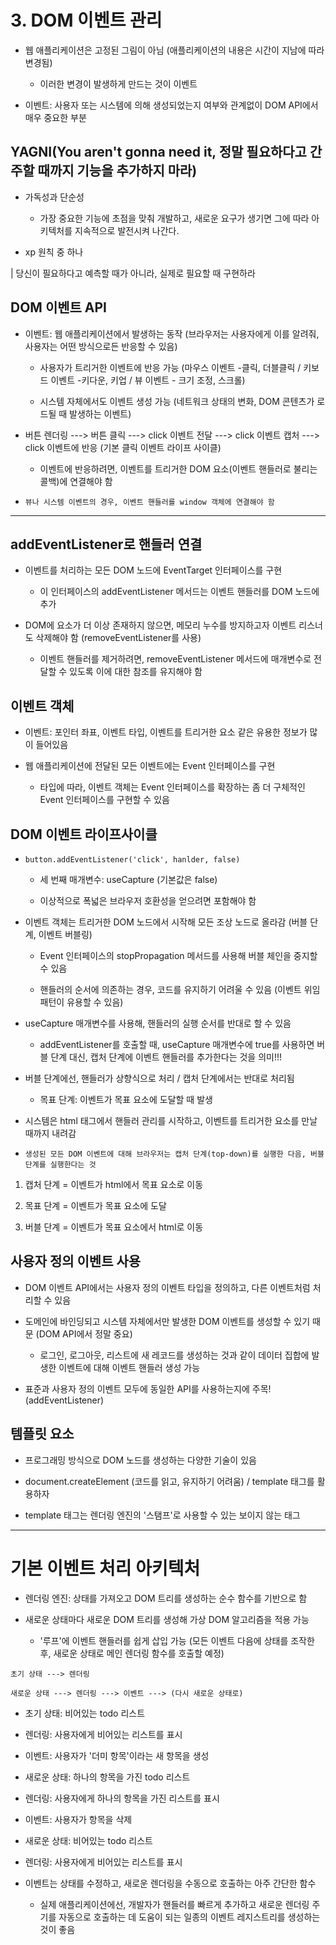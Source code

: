 # 3. DOM 이벤트 관리

- 웹 애플리케이션은 고정된 그림이 아님 (애플리케이션의 내용은 시간이 지남에 따라 변경됨)

    - 이러한 변경이 발생하게 만드는 것이 이벤트 

- 이벤트: 사용자 또는 시스템에 의해 생성되었는지 여부와 관계없이 DOM API에서 매우 중요한 부분 

## YAGNI(You aren't gonna need it, 정말 필요하다고 간주할 때까지 기능을 추가하지 마라)

- 가독성과 단순성 

    - 가장 중요한 기능에 초점을 맞춰 개발하고, 새로운 요구가 생기면 그에 따라 아키텍처를 지속적으로 발전시켜 나간다.

- xp 원칙 중 하나 

| 당신이 필요하다고 예측할 때가 아니라, 실제로 필요할 때 구현하라

## DOM 이벤트 API 

- 이벤트: 웹 애플리케이션에서 발생하는 동작 (브라우저는 사용자에게 이를 알려줘, 사용자는 어떤 방식으로든 반응할 수 있음)

    - 사용자가 트리거한 이벤트에 반응 가능 (마우스 이벤트 -클릭, 더블클릭 / 키보드 이벤트 -키다운, 키업 / 뷰 이벤트 - 크기 조정, 스크롤)

    - 시스템 자체에서도 이벤트 생성 가능 (네트워크 상태의 변화, DOM 콘텐츠가 로드될 때 발생하는 이벤트)

- 버튼 렌더링 ---> 버튼 클릭 ---> click 이벤트 전달 ---> click 이벤트 캡처 ---> click 이벤트에 반응 (기본 클릭 이벤트 라이프 사이클)

    - 이벤트에 반응하려면, 이벤트를 트리거한 DOM 요소(이벤트 핸들러로 불리는 콜백)에 연결해야 함 

- `뷰나 시스템 이벤트의 경우, 이벤트 핸들러를 window 객체에 연결해야 함`

---

## addEventListener로 핸들러 연결 

- 이벤트를 처리하는 모든 DOM 노드에 EventTarget 인터페이스를 구현 

    - 이 인터페이스의 addEventListener 메서드는 이벤트 핸들러를 DOM 노드에 추가 

- DOM에 요소가 더 이상 존재하지 않으면, 메모리 누수를 방지하고자 이벤트 리스너도 삭제해야 함 (removeEventListener를 사용)

    - 이벤트 핸들러를 제거하려면, removeEventListener 메서드에 매개변수로 전달할 수 있도록 이에 대한 참조를 유지해야 함 

## 이벤트 객체 

- 이벤트: 포인터 좌표, 이벤트 타입, 이벤트를 트리거한 요소 같은 유용한 정보가 많이 들어있음 

- 웹 애플리케이션에 전달된 모든 이벤트에는 Event 인터페이스를 구현 

    - 타입에 따라, 이벤트 객체는 Event 인터페이스를 확장하는 좀 더 구체적인 Event 인터페이스를 구현할 수 있음  

## DOM 이벤트 라이프사이클 

- `button.addEventListener('click', hanlder, false)`

    - 세 번째 매개변수: useCapture (기본값은 false)

    - 이상적으로 폭넓은 브라우저 호환성을 얻으려면 포함해야 함 

- 이벤트 객체는 트리거한 DOM 노드에서 시작해 모든 조상 노드로 올라감 (버블 단계, 이벤트 버블링)

    - Event 인터페이스의 stopPropagation 메서드를 사용해 버블 체인을 중지할 수 있음

    - 핸들러의 순서에 의존하는 경우, 코드를 유지하기 어려울 수 있음 (이벤트 위임 패턴이 유용할 수 있음)

- useCapture 매개변수를 사용해, 핸들러의 실행 순서를 반대로 할 수 있음

    - addEventListener를 호출할 때, useCapture 매개변수에 true를 사용하면 버블 단계 대신, 캡처 단계에 이벤트 핸들러를 추가한다는 것을 의미!!!

- 버블 단계에선, 핸들러가 상향식으로 처리 / 캡처 단계에서는 반대로 처리됨 

    - 목표 단계: 이벤트가 목표 요소에 도달할 때 발생 

- 시스템은 html 태그에서 핸들러 관리를 시작하고, 이벤트를 트리거한 요소를 만날 때까지 내려감

- `생성된 모든 DOM 이벤트에 대해 브라우저는 캡처 단계(top-down)를 실행한 다음, 버블 단계를 실행한다는 것`

1. 캡처 단계 = 이벤트가 html에서 목표 요소로 이동

2. 목표 단계 = 이벤트가 목표 요소에 도달

3. 버블 단계 = 이벤트가 목표 요소에서 html로 이동

## 사용자 정의 이벤트 사용 

- DOM 이벤트 API에서는 사용자 정의 이벤트 타입을 정의하고, 다른 이벤트처럼 처리할 수 있음 

- 도메인에 바인딩되고 시스템 자체에서만 발생한 DOM 이벤트를 생성할 수 있기 때문 (DOM API에서 정말 중요)

    - 로그인, 로그아웃, 리스트에 새 레코드를 생성하는 것과 같이 데이터 집합에 발생한 이벤트에 대해 이벤트 핸들러 생성 가능

- 표준과 사용자 정의 이벤트 모두에 동일한 API를 사용하는지에 주목! (addEventListener)

## 템플릿 요소 

- 프로그래밍 방식으로 DOM 노드를 생성하는 다양한 기술이 있음 

- document.createElement (코드를 읽고, 유지하기 어려움) / template 태그를 활용하자 

- template 태그는 렌더링 엔진의 '스탬프'로 사용할 수 있는 보이지 않는 태그

---

# 기본 이벤트 처리 아키텍처 

- 렌더링 엔진: 상태를 가져오고 DOM 트리를 생성하는 순수 함수를 기반으로 함 

- 새로운 상태마다 새로운 DOM 트리를 생성해 가상 DOM 알고리즘을 적용 가능 

    - '루프'에 이벤트 핸들러를 쉽게 삽입 가능 (모든 이벤트 다음에 상태를 조작한 후, 새로운 상태로 메인 렌더링 함수를 호출할 예정)

```
초기 상태 ---> 렌더링
                
새로운 상태 ---> 렌더링 ---> 이벤트 ---> (다시 새로운 상태로)
```

- 초기 상태: 비어있는 todo 리스트
- 렌더링: 사용자에게 비어있는 리스트를 표시 
- 이벤트: 사용자가 '더미 항목'이라는 새 항목을 생성 
- 새로운 상태: 하나의 항목을 가진 todo 리스트 
- 렌더링: 사용자에게 하나의 항목을 가진 리스트를 표시
- 이벤트: 사용자가 항목을 삭제 
- 새로운 상태: 비어있는 todo 리스트 
- 렌더링: 사용자에게 비어있는 리스트를 표시

- 이벤트는 상태를 수정하고, 새로운 렌더링을 수동으로 호출하는 아주 간단한 함수

    - 실제 애플리케이션에선, 개발자가 핸들러를 빠르게 추가하고 새로운 렌더링 주기를 자동으로 호출하는 데 도움이 되는 일종의 이벤트 레지스트리를 생성하는 것이 좋음 

    
